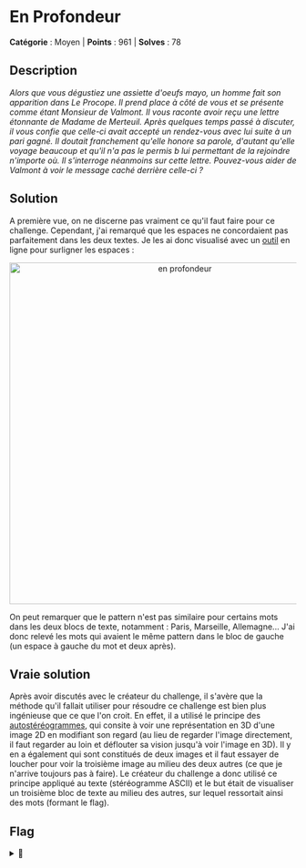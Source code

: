 # En Profondeur

**Catégorie** : Moyen | **Points** : 961 | **Solves** : 78

## Description

*Alors que vous dégustiez une assiette d'oeufs mayo, un homme fait son apparition dans Le Procope. Il prend place à côté de vous et se présente comme étant Monsieur de Valmont. Il vous raconte avoir reçu une lettre étonnante de Madame de Merteuil. Après quelques temps passé à discuter, il vous confie que celle-ci avait accepté un rendez-vous avec lui suite à un pari gagné. Il doutait franchement qu'elle honore sa parole, d'autant qu'elle voyage beaucoup et qu'il n'a pas le permis b lui permettant de la rejoindre n'importe où. Il s'interroge néanmoins sur cette lettre. Pouvez-vous aider de Valmont à voir le message caché derrière celle-ci ?*

## Solution

A première vue, on ne discerne pas vraiment ce qu'il faut faire pour ce challenge. Cependant, j'ai remarqué que les espaces ne concordaient pas parfaitement dans les deux textes. Je les ai donc visualisé avec un [outil](https://vii5ard.github.io/whitespace/) en ligne pour surligner les espaces :

<p align="center">
  <img src="whitespace.png" alt="en profondeur" width="600">
</p>

On peut remarquer que le pattern n'est pas similaire pour certains mots dans les deux blocs de texte, notamment : Paris, Marseille, Allemagne... J'ai donc relevé les mots qui avaient le même pattern dans le bloc de gauche (un espace à gauche du mot et deux après).

## Vraie solution

Après avoir discutés avec le créateur du challenge, il s'avère que la méthode qu'il fallait utiliser pour résoudre ce challenge est bien plus ingénieuse que ce que l'on croit. En effet, il a utilisé le principe des [autostéréogrammes](https://fr.wikipedia.org/wiki/Autost%C3%A9r%C3%A9ogramme), qui consite à voir une représentation en 3D d'une image 2D en modifiant son regard (au lieu de regarder l'image directement, il faut regarder au loin et déflouter sa vision jusqu'à voir l'image en 3D).
Il y en a également qui sont constitués de deux images et il faut essayer de loucher pour voir la troisième image au milieu des deux autres (ce que je n'arrive toujours pas à faire).
Le créateur du challenge a donc utilisé ce principe appliqué au texte (stéréogramme ASCII) et le but était de visualiser un troisième bloc de texte au milieu des autres, sur lequel ressortait ainsi des mots (formant le flag).

## Flag

<details>
<summary>🚩</summary>

```
404CTF{paris_finlande_15_6_avion}
```